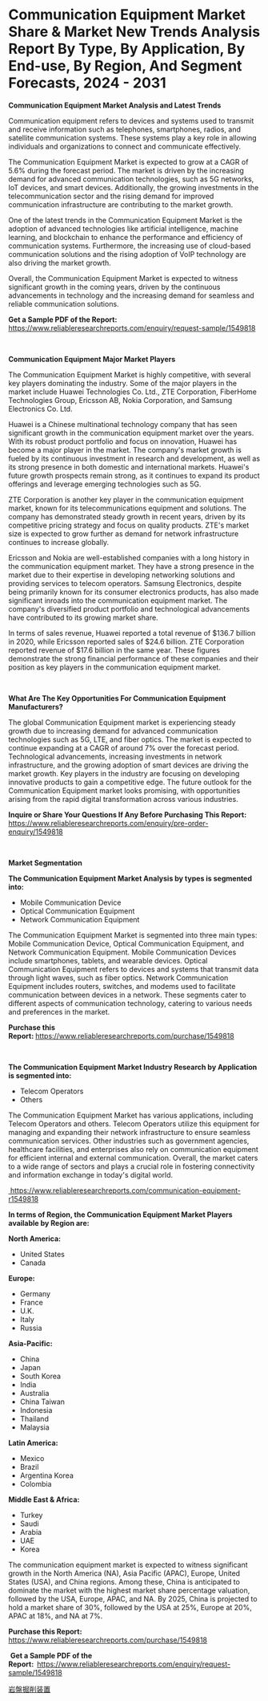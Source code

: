 <p><h1>Communication Equipment Market Share & Market New Trends Analysis Report By Type, By Application, By End-use, By Region, And Segment Forecasts, 2024 - 2031</h1></p><p><strong>Communication Equipment Market Analysis and Latest Trends</strong></p>
<p><p>Communication equipment refers to devices and systems used to transmit and receive information such as telephones, smartphones, radios, and satellite communication systems. These systems play a key role in allowing individuals and organizations to connect and communicate effectively.</p><p>The Communication Equipment Market is expected to grow at a CAGR of 5.6% during the forecast period. The market is driven by the increasing demand for advanced communication technologies, such as 5G networks, IoT devices, and smart devices. Additionally, the growing investments in the telecommunication sector and the rising demand for improved communication infrastructure are contributing to the market growth.</p><p>One of the latest trends in the Communication Equipment Market is the adoption of advanced technologies like artificial intelligence, machine learning, and blockchain to enhance the performance and efficiency of communication systems. Furthermore, the increasing use of cloud-based communication solutions and the rising adoption of VoIP technology are also driving the market growth.</p><p>Overall, the Communication Equipment Market is expected to witness significant growth in the coming years, driven by the continuous advancements in technology and the increasing demand for seamless and reliable communication solutions.</p></p>
<p><strong>Get a Sample PDF of the Report:&nbsp;</strong> <a href="https://www.reliableresearchreports.com/enquiry/request-sample/1549818">https://www.reliableresearchreports.com/enquiry/request-sample/1549818</a></p>
<p>&nbsp;</p>
<p><strong>Communication Equipment Major Market Players</strong></p>
<p><p>The Communication Equipment Market is highly competitive, with several key players dominating the industry. Some of the major players in the market include Huawei Technologies Co. Ltd., ZTE Corporation, FiberHome Technologies Group, Ericsson AB, Nokia Corporation, and Samsung Electronics Co. Ltd.</p><p>Huawei is a Chinese multinational technology company that has seen significant growth in the communication equipment market over the years. With its robust product portfolio and focus on innovation, Huawei has become a major player in the market. The company's market growth is fueled by its continuous investment in research and development, as well as its strong presence in both domestic and international markets. Huawei's future growth prospects remain strong, as it continues to expand its product offerings and leverage emerging technologies such as 5G.</p><p>ZTE Corporation is another key player in the communication equipment market, known for its telecommunications equipment and solutions. The company has demonstrated steady growth in recent years, driven by its competitive pricing strategy and focus on quality products. ZTE's market size is expected to grow further as demand for network infrastructure continues to increase globally.</p><p>Ericsson and Nokia are well-established companies with a long history in the communication equipment market. They have a strong presence in the market due to their expertise in developing networking solutions and providing services to telecom operators. Samsung Electronics, despite being primarily known for its consumer electronics products, has also made significant inroads into the communication equipment market. The company's diversified product portfolio and technological advancements have contributed to its growing market share.</p><p>In terms of sales revenue, Huawei reported a total revenue of $136.7 billion in 2020, while Ericsson reported sales of $24.6 billion. ZTE Corporation reported revenue of $17.6 billion in the same year. These figures demonstrate the strong financial performance of these companies and their position as key players in the communication equipment market.</p></p>
<p>&nbsp;</p>
<p><strong>What Are The Key Opportunities For Communication Equipment Manufacturers?</strong></p>
<p><p>The global Communication Equipment market is experiencing steady growth due to increasing demand for advanced communication technologies such as 5G, LTE, and fiber optics. The market is expected to continue expanding at a CAGR of around 7% over the forecast period. Technological advancements, increasing investments in network infrastructure, and the growing adoption of smart devices are driving the market growth. Key players in the industry are focusing on developing innovative products to gain a competitive edge. The future outlook for the Communication Equipment market looks promising, with opportunities arising from the rapid digital transformation across various industries.</p></p>
<p><strong>Inquire or Share Your Questions If Any Before Purchasing This Report:</strong> <a href="https://www.reliableresearchreports.com/enquiry/pre-order-enquiry/1549818">https://www.reliableresearchreports.com/enquiry/pre-order-enquiry/1549818</a></p>
<p>&nbsp;</p>
<p><strong>Market Segmentation</strong></p>
<p><strong>The Communication Equipment Market Analysis by types is segmented into:</strong></p>
<p><ul><li>Mobile Communication Device</li><li>Optical Communication Equipment</li><li>Network Communication Equipment</li></ul></p>
<p><p>The Communication Equipment Market is segmented into three main types: Mobile Communication Device, Optical Communication Equipment, and Network Communication Equipment. Mobile Communication Devices include smartphones, tablets, and wearable devices. Optical Communication Equipment refers to devices and systems that transmit data through light waves, such as fiber optics. Network Communication Equipment includes routers, switches, and modems used to facilitate communication between devices in a network. These segments cater to different aspects of communication technology, catering to various needs and preferences in the market.</p></p>
<p><strong>Purchase this Report:&nbsp;</strong><a href="https://www.reliableresearchreports.com/purchase/1549818">https://www.reliableresearchreports.com/purchase/1549818</a></p>
<p>&nbsp;</p>
<p><strong>The Communication Equipment Market Industry Research by Application is segmented into:</strong></p>
<p><ul><li>Telecom Operators</li><li>Others</li></ul></p>
<p><p>The Communication Equipment Market has various applications, including Telecom Operators and others. Telecom Operators utilize this equipment for managing and expanding their network infrastructure to ensure seamless communication services. Other industries such as government agencies, healthcare facilities, and enterprises also rely on communication equipment for efficient internal and external communication. Overall, the market caters to a wide range of sectors and plays a crucial role in fostering connectivity and information exchange in today's digital world.</p></p>
<p><a href="https://www.reliableresearchreports.com/communication-equipment-r1549818">&nbsp;https://www.reliableresearchreports.com/communication-equipment-r1549818</a></p>
<p><strong>In terms of Region, the Communication Equipment Market Players available by Region are:</strong></p>
<p>
    <p> <strong> North America: </strong>
        <ul>
            <li>United States</li>
            <li>Canada</li>
        </ul>
        </p> 
    <p> <strong> Europe: </strong>
        <ul>
            <li>Germany</li>
            <li>France</li>
            <li>U.K.</li>
            <li>Italy</li>
            <li>Russia</li>
        </ul>
        </p> 
    <p> <strong> Asia-Pacific: </strong>
        <ul>
            <li>China</li>
            <li>Japan</li>
            <li>South Korea</li>
            <li>India</li>
            <li>Australia</li>
            <li>China Taiwan</li>
            <li>Indonesia</li>
            <li>Thailand</li>
            <li>Malaysia</li>
        </ul>
        </p> 
    <p> <strong> Latin America: </strong>
        <ul>
            <li>Mexico</li>
            <li>Brazil</li>
            <li>Argentina Korea</li>
            <li>Colombia</li>
        </ul>
        </p> 
    <p> <strong> Middle East & Africa: </strong>
        <ul>
            <li>Turkey</li>
            <li>Saudi</li>
            <li>Arabia</li>
            <li>UAE</li>
            <li>Korea</li>
        </ul>
    </p>
    </p>
<p><p>The communication equipment market is expected to witness significant growth in the North America (NA), Asia Pacific (APAC), Europe, United States (USA), and China regions. Among these, China is anticipated to dominate the market with the highest market share percentage valuation, followed by the USA, Europe, APAC, and NA. By 2025, China is projected to hold a market share of 30%, followed by the USA at 25%, Europe at 20%, APAC at 18%, and NA at 7%.</p></p>
<p><strong>Purchase this Report: </strong><a href="https://www.reliableresearchreports.com/purchase/1549818">https://www.reliableresearchreports.com/purchase/1549818</a></p>
<p>&nbsp;<strong>Get a Sample PDF of the Report:&nbsp;&nbsp;</strong><a href="https://www.reliableresearchreports.com/enquiry/request-sample/1549818">https://www.reliableresearchreports.com/enquiry/request-sample/1549818</a></p>
<p><strong></strong></p>
<p><p><a href="https://medium.com/@craigurcottrte8/%E5%B2%A9%E3%81%AE%E6%8E%98%E5%89%8A%E6%A9%9F%E5%99%A8%E5%B8%82%E5%A0%B4-%E5%B8%82%E5%A0%B4%E3%82%B7%E3%82%A7%E3%82%A2-%E5%B8%82%E5%A0%B4%E5%8B%95%E5%90%91-%E3%81%8A%E3%82%88%E3%81%B3%E5%B0%86%E6%9D%A5%E3%81%AE%E6%88%90%E9%95%B7%E3%82%92%E6%8E%A2%E3%82%8B-3c8c085385f7">岩盤掘削装置</a></p></p>